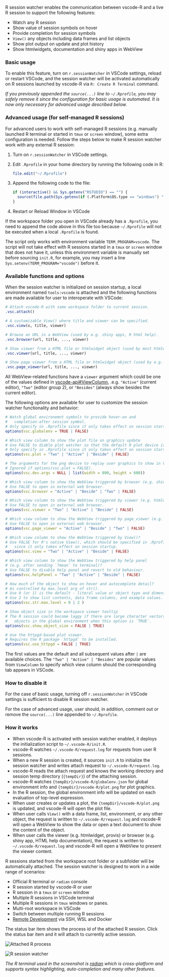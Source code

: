 R session watcher enables the communication between vscode-R and a live R
session to support the following features:

- Watch any R session
- Show value of session symbols on hover
- Provide completion for session symbols
- `View()` any objects including data frames and list objects
- Show plot output on update and plot history
- Show htmlwidgets, documentation and shiny apps in WebView

### Basic usage

To enable this feature, turn on `r.sessionWatcher` in VSCode settings, reload or
restart VSCode, and the session watcher will be activated automatically on R
sessions launched by vscode-R via `R: Create R Terminal` command.

_If you previously appended the `source(...)` line to `~/.Rprofile`, you may
safely remove it since the configuration for basic usage is automated. It is now
only necessary for advanced usage described below._

### Advanced usage (for self-managed R sessions)

For advanced users to work with self-managed R sessions (e.g. manually launched
R terminal or started in `tmux` or `screen` window), some extra configuration is
needed. Follow the steps below to make R session watcher work with any external
R session:

1. Turn on `r.sessionWatcher` in VSCode settings.
2. Edit `.Rprofile` in your home directory by running the following code in R:

   ```r
   file.edit("~/.Rprofile")
   ```

3. Append the following code to the file:

   ```r
   if (interactive() && Sys.getenv("RSTUDIO") == "") {
     source(file.path(Sys.getenv(if (.Platform$OS.type == "windows") "USERPROFILE" else "HOME"), ".vscode-R", "init.R"))
   }
   ```

4. Restart or Reload Window in VSCode

If the workspace folder you open in VSCode already has a `.Rprofile`, you need
to append the code above in this file too because `~/.Rprofile` will not be
executed when a local `.Rprofile` is found.

The script only works with environment variable `TERM_PROGRAM=vscode`. The
script will not take effect with R sessions started in a `tmux` or `screen`
window that does not have it, unless this environment variable is manually set
before sourcing `init.R`, for example, you may insert a line
`Sys.setenv(TERM_PROGRAM="vscode")` before it.

### Available functions and options

When the session watcher is initialized on session startup, a local environment
named `tools:vscode` is attached and the following functions are made available
for user to interoperate with VSCode:

```r
# Attach vscode-R with same workspace folder to current session.
.vsc.attach()

# A customizable View() where title and viewer can be specified.
.vsc.view(x, title, viewer)

# Browse an URL in a WebView (used by e.g. shiny apps, R html help).
.vsc.browser(url, title, ..., viewer)

# Show viewer from a HTML file or htmlwidget object (used by most htmlwidgets).
.vsc.viewer(url, title, ..., viewer)

# Show page viewer from a HTML file or htmlwidget object (used by e.g. profvis).
.vsc.page_viewer(url, title, ..., viewer)
```

All WebView-related functions have a `viewer` argument which could be one of the
values defined in
[vscode-api#ViewColumn](https://code.visualstudio.com/api/references/vscode-api#ViewColumn),
.e.g. `"Active"` (current editor), `"Two"` (editor group 2), or `"Besides"`
(always show besides the current editor).

The following options are available for user to customize the session watcher
functionality and behavior:

```r
# Watch global environemnt symbols to provide hover-on and
#   completion-after session symbol.
# Only specify in .Rprofile since it only takes effect on session startup.
options(vsc.globalenv = TRUE | FALSE)

# Which view column to show the plot file on graphics update
# Use FALSE to diable plot watcher so that the default R plot device is used.
# Only specify in .Rprofile since it only takes effect on session startup.
options(vsc.plot = "Two" | "Active" | "Beside" | FALSE)

# The arguments for the png device to replay user graphics to show in VSCode.
# Ignored if options(vsc.plot = FALSE).
options(vsc.dev.args = NULL | list(width = 800, height = 600))

# Which view column to show the WebView triggered by browser (e.g. shiny apps)?
# Use FALSE to open in external web browser.
options(vsc.browser = "Active" | "Beside" | "Two" | FALSE)

# Which view column to show the WebView triggered by viewer (e.g. htmlwidgets)?
# Use FALSE to open in external web browser.
options(vsc.viewer = "Two" | "Active" | "Beside" | FALSE)

# Which view column to show the WebView triggered by page_viewer (e.g. profvis)?
# Use FALSE to open in external web browser.
options(vsc.page_viewer = "Active" | "Beside" | "Two" | FALSE)

# Which view column to show the WebView triggered by View()?
# Use FALSE for R's native View(), which should be specified in .Rprofile
#   since it only takes effect on session startup.
options(vsc.view = "Two" | "Active" | "Beside" | FALSE)

# Which view column to show the WebView triggered by help panel
# (e.g. after sending `?mean` to terminal)?
# Use FALSE to disable help panel and revert to old behaviour.
options(vsc.helpPanel = "Two" | "Active" | "Beside" | FALSE)

# How much of the object to show on hover and autocomplete detail?
# As controlled by max.level arg of str().
# Use 0 (or 1) is the default - literal value or object type and dimensions
# Use 2 to show list contents, data frame columns, and example values.
options(vsc.str.max.level = 0 | 2 )

# Show object size in the workspace viewer tooltip
# The R session could become laggy if there are large character vectors in
#   objects in the global environment when this option is `TRUE`.
options(vsc.show_object_size = FALSE | TRUE)

# Use the httpgd-based plot viewer.
# Requires the R package `httpgd` to be installed.
options(vsc.use_httpgd = FALSE | TRUE)
```

The first values are the default and all subsequent values after `|` are
available choices. The `"Two" | "Active" | "Besides"` are popular values from
`ViewColumn` to specify which view column should the corresponding tab appears
in VSCode.

### How to disable it

For the case of basic usage, turning off `r.sessionWatcher` in VSCode settings
is sufficient to disable R session watcher.

For the case of advanced usage, user should, in addition, comment out or remove
the `source(...)` line appended to `~/.Rprofile`.

### How it works

- When vscode-R is activated with session watcher enabled, it deploys the
  initialization script to `~/.vscode-R/init.R`.
- vscode-R watches `~/.vscode-R/request.log` for requests from user R sessions.
- When a new R session is created, it sources `init.R` to initialize the session
  watcher and writes attach request to `~/.vscode-R/request.log`.
- vscode-R reads the attach request and knows the working directory and session
  temp directory (`{tempDir}`) of the attaching session.
- vscode-R watches `{tempDir}/vscode-R/globalenv.json` for global environment
  info and `{tempDir}/vscode-R/plot.png` for plot graphics.
- In the R session, the global environment info will be updated on each
  evaluation of top-level expression.
- When user creates or updates a plot, the `{tempDir}/vscode-R/plot.png` is
  updated, and vscode-R will open the plot file.
- When user calls `View()` with a data frame, list, environment, or any other
  object, the request is written to `~/.vscode-R/request.log` and vscode-R will
  open a WebView to show the data or open a text document to show the content of
  the object.
- When user calls the viewer (e.g. htmlwidget, provis) or browser (e.g. shiny
  app, HTML help documentation), the request is written to
  `~/.vscode-R/request.log` and vscode-R will open a WebView to present the
  viewer content.

R sessions started from the workspace root folder or a subfolder will be
automatically attached. The session watcher is designed to work in a wide range
of scenarios:

- Official R terminal or `radian` console
- R session started by vscode-R or user
- R session in a `tmux` or `screen` window
- Multiple R sessions in VSCode terminal
- Multiple R sessions in `tmux` windows or panes.
- Multi-root workspace in VSCode
- Switch between multiple running R sessions
- [Remote Development](https://code.visualstudio.com/docs/remote/remote-overview)
  via SSH, WSL and Docker

The status bar item shows the process id of the attached R session. Click the
status bar item and it will attach to currently active session.

![Attached R process](./images/RStatusBarItem.png)

![R session watcher](https://user-images.githubusercontent.com/4662568/70815935-65391480-1e09-11ea-9ad6-7ebbebf9a9c8.gif)

_The R terminal used in the screenshot is
[radian](https://github.com/randy3k/radian) which is cross-platform and supports
syntax highlighting, auto-completion and many other features._
